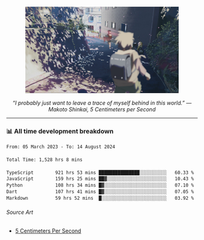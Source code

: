 <p align="center"><img src="asset/header.jpg" width="80%"/></p>
<p align="center"><i>“I probably just want to leave a trace of myself behind in this world.” ― Makoto Shinkai, 5 Centimeters per Second</i></p>

---
<!--
<details>
  <summary>📃 My Resume</summary>

### Education

- 📖 **Computer Science**\
📆 10/2021 - present\
📍 **Thang Long University** - Hoang Mai, Hanoi, Vietnam

### Experience

<img align="right" src="https://img.shields.io/badge/Figma-F24E1E?style=flat&logo=figma&logoColor=white"/>
<img align="right" src="https://img.shields.io/badge/node.js-6DA55F?style=flat&logo=node.js&logoColor=white"/>
<img align="right" src="https://img.shields.io/badge/Next.js-black?style=flat&logo=next.js&logoColor=white"/>
<img align="right" src="https://img.shields.io/badge/TypeScript-007ACC?style=flat&logo=typescript&logoColor=white"/>


- 👨‍💻 **Frontend Web Intern**\
📆 07/2023 - present\
📍 **MQ ICT Solutions** - Hoang Mai, Hanoi, Vietnam
</details> 
-->

### 📊 All time development breakdown

<!--START_SECTION:waka-->

```txt
From: 05 March 2023 - To: 14 August 2024

Total Time: 1,528 hrs 8 mins

TypeScript        921 hrs 53 mins ███████████████░░░░░░░░░░   60.33 %
JavaScript        159 hrs 25 mins ██▓░░░░░░░░░░░░░░░░░░░░░░   10.43 %
Python            108 hrs 34 mins █▓░░░░░░░░░░░░░░░░░░░░░░░   07.10 %
Dart              107 hrs 41 mins █▓░░░░░░░░░░░░░░░░░░░░░░░   07.05 %
Markdown          59 hrs 52 mins  █░░░░░░░░░░░░░░░░░░░░░░░░   03.92 %
```

<!--END_SECTION:waka-->

###### Source Art

-  [5 Centimeters Per Second](https://wallhaven.cc/w/nrowq1)

